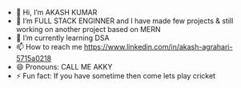 - 👋 Hi, I’m AKASH KUMAR
- 👀 I’m FULL STACK ENGINNER and I have made few projects & still working on another project based on MERN
- 🌱 I’m currently learning DSA
- 📫 How to reach me https://www.linkedin.com/in/akash-agrahari-5715a0218
- 😄 Pronouns: CALL ME AKKY
- ⚡ Fun fact: If you have sometime then come lets play cricket

<!---
aakashagr22/aakashagr22 is a ✨ special ✨ repository because its `README.md` (this file) appears on your GitHub profile.
You can click the Preview link to take a look at your changes.
--->
